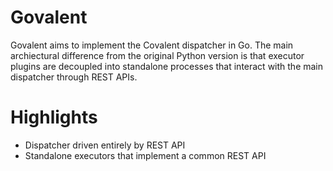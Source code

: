 # Govalent

Govalent aims to implement the Covalent dispatcher in Go. The main archiectural
difference from the original Python version is that executor plugins are
decoupled into standalone processes that interact with the main dispatcher
through REST APIs.

# Highlights

- Dispatcher driven entirely by REST API
- Standalone executors that implement a common REST API
